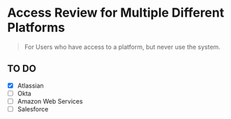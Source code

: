 # Access Review for Multiple Different Platforms

> For Users who have access to a platform, but never use the system.

## TO DO
- [X] Atlassian
- [ ] Okta
- [ ] Amazon Web Services
- [ ] Salesforce
